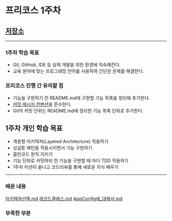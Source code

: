 # 프리코스 1주차


## [저장소](https://github.com/SeongUk52/java-calculator-7)


---
### 1주차 학습 목표
- Git, GitHub, IDE 등 실제 개발을 위한 환경에 익숙해진다.
- 교육 분야에 맞는 프로그래밍 언어를 사용하여 간단한 문제를 해결한다.



### 프리코스 진행 간 유의할 점
- 기능을 구현하기 전 README.md에 구현할 기능 목록을 정리해 추가한다.
- [커밋 메시지 컨벤션](https://gist.github.com/stephenparish/9941e89d80e2bc58a153)을 준수한다.
- Git의 커밋 단위는 README.md에 정리한 기능 목록 단위로 추가한다.


## 1주차 개인 학습 목표
- 계층형 아키텍쳐(Layered Architecture) 적용하기
- 싱글톤 패턴을 적용시키면서 기능 구현하기
- 클린코드 원칙 지키기
- 기능 단위로 커밋하되 한 기능을 구현할 때 마다 TDD 적용하기
- 1주차 미션이 끝나고 코드리뷰를 통해 새로운 지식 배우기

---


### 배운 내용

[아키텍쳐선택.md](%EC%95%84%ED%82%A4%ED%85%8D%EC%B3%90%EC%84%A0%ED%83%9D.md)
[레코드클래스.md](%EB%A0%88%EC%BD%94%EB%93%9C%ED%81%B4%EB%9E%98%EC%8A%A4.md)
[AppConfig에_대해서.md](AppConfig%EC%97%90_%EB%8C%80%ED%95%B4%EC%84%9C.md)

### 부족한 부분
